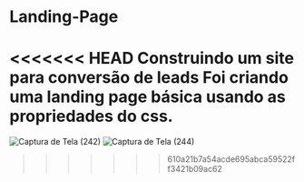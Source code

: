 # Landing-Page
<<<<<<< HEAD
Construindo um site para conversão de leads
Foi criando uma landing page básica usando as propriedades do css.
=======

![Captura de Tela (242)](https://user-images.githubusercontent.com/63608845/86081293-64956200-ba6b-11ea-84f4-8477042c932a.png)
![Captura de Tela (244)](https://user-images.githubusercontent.com/63608845/86081299-6a8b4300-ba6b-11ea-96d0-031d06fe9dfe.png)
>>>>>>> 610a21b7a54acde695abca59522ff3421b09ac62

